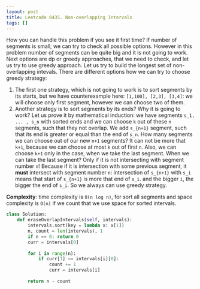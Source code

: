 ```yaml
---
layout: post
title: Leetcode 0435. Non-overlapping Intervals
tags: []
---
```


How you can handle this problem if you see it first time? If number of segments is small, we can try to check all possible options. However in this problem number of segments can be quite big and it is not going to work. Next options are dp or greedy approaches, that we need to check, and let us try to use greedy approach. Let us try to build the longest set of non-overlapping intevals. There are different options how we can try to choose greedy strategy:

1. The first one strategy, which is not going to work is to sort segments by its starts, but we have counterexample here: `[1,100], [2,3], [3,4]`: we will choose only first segment, however we can choose two of them.
2. Another strategy is to sort segments by its ends? Why it is going to work? Let us prove it by mathematical induction: we have segments `s_1, ... , s_n` with sorted ends and we can choose `k` out of these `n` segments, such that they not overlap. We add `s_{n+1}` segment, such that its end is greater or equal than the end of `s_n`. How many segments we can choose out of our new `n+1` segments? It can not be more that `k+1`, because we can choose at most `k` out of first `n`. Also, we can choose `k+1` only in the case, when we take the last segment. When we can take the last segment? Only if it is not intersecting with segment number `n`! Because if it is intersection with some previous segment, it **must** intersect with segment number `n`: intersection of `s_{n+1}` with `s_i` means that start of `s_{n+1}` is more that end of `s_i`. and the bigger `i`, the bigger the end of `s_i`. So we always can use greedy strategy.

**Complexity**: time complexity is `O(n log n)`, for sort all segments and space complexity is `O(n)` if we count that we use space for sorted intervals.

```python
class Solution:
    def eraseOverlapIntervals(self, intervals):
        intervals.sort(key = lambda x: x[1])
        n, count = len(intervals), 1
        if n == 0: return 0
        curr = intervals[0]
        
        for i in range(n):
            if curr[1] <= intervals[i][0]:
                count += 1
                curr = intervals[i]
                
        return n - count   
```
